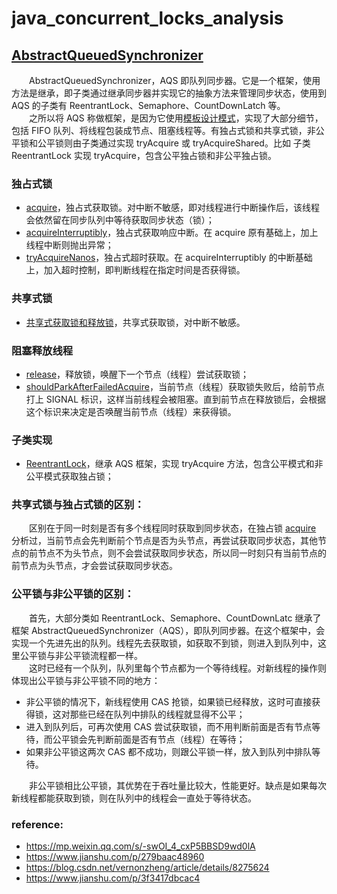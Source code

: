 # java_concurrent_locks_analysis

## [AbstractQueuedSynchronizer](https://github.com/martin-1992/Java-Lock-Notes/tree/master/AQS%20%E6%A1%86%E6%9E%B6%E5%8D%B3%E5%85%B6%E5%AD%90%E7%B1%BB%E6%BA%90%E7%A0%81%E5%88%86%E6%9E%90/AbstractQueuedSynchronizer)
　　AbstractQueuedSynchronizer，AQS 即队列同步器。它是一个框架，使用方法是继承，即子类通过继承同步器并实现它的抽象方法来管理同步状态，使用到 AQS 的子类有 ReentrantLock、Semaphore、CountDownLatch 等。 <br />
　　之所以将 AQS 称做框架，是因为它使用[模板设计模式](https://github.com/martin-1992/head_first_design_patterns_notebook/tree/master/chapter_8)，实现了大部分细节，包括 FIFO 队列、将线程包装成节点、阻塞线程等。有独占式锁和共享式锁，非公平锁和公平锁则由子类通过实现 tryAcquire 或 tryAcquireShared。比如 子类 ReentrantLock 实现 tryAcquire，包含公平独占锁和非公平独占锁。

### 独占式锁
- [acquire](https://github.com/martin-1992/Java-Lock-Notes/blob/master/AQS%20%E6%A1%86%E6%9E%B6%E5%8D%B3%E5%85%B6%E5%AD%90%E7%B1%BB%E6%BA%90%E7%A0%81%E5%88%86%E6%9E%90/%E7%8B%AC%E5%8D%A0%E5%BC%8F%E9%94%81/acquire.md)，独占式获取锁。对中断不敏感，即对线程进行中断操作后，该线程会依然留在同步队列中等待获取同步状态（锁）；
- [acquireInterruptibly](https://github.com/martin-1992/Java-Lock-Notes/blob/master/AQS%20%E6%A1%86%E6%9E%B6%E5%8D%B3%E5%85%B6%E5%AD%90%E7%B1%BB%E6%BA%90%E7%A0%81%E5%88%86%E6%9E%90/%E7%8B%AC%E5%8D%A0%E5%BC%8F%E9%94%81/acquireInterruptibly.md)，独占式获取响应中断。在 acquire 原有基础上，加上线程中断则抛出异常；
- [tryAcquireNanos](https://github.com/martin-1992/Java-Lock-Notes/blob/master/AQS%20%E6%A1%86%E6%9E%B6%E5%8D%B3%E5%85%B6%E5%AD%90%E7%B1%BB%E6%BA%90%E7%A0%81%E5%88%86%E6%9E%90/%E7%8B%AC%E5%8D%A0%E5%BC%8F%E9%94%81/tryAcquireNanos.md)，独占式超时获取。在 acquireInterruptibly 的中断基础上，加入超时控制，即判断线程在指定时间是否获得锁。

### 共享式锁
- [共享式获取锁和释放锁](https://github.com/martin-1992/Java-Lock-Notes/blob/master/AQS%20%E6%A1%86%E6%9E%B6%E5%8D%B3%E5%85%B6%E5%AD%90%E7%B1%BB%E6%BA%90%E7%A0%81%E5%88%86%E6%9E%90/%E5%85%B1%E4%BA%AB%E5%BC%8F%E9%94%81/acquireShared.md)，共享式获取锁，对中断不敏感。

### 阻塞释放线程
- [release](https://github.com/martin-1992/Java-Lock-Notes/blob/master/AQS%20%E6%A1%86%E6%9E%B6%E5%8D%B3%E5%85%B6%E5%AD%90%E7%B1%BB%E6%BA%90%E7%A0%81%E5%88%86%E6%9E%90/%E9%98%BB%E5%A1%9E%E9%87%8A%E6%94%BE%E7%BA%BF%E7%A8%8B/release.md)，释放锁，唤醒下一个节点（线程）尝试获取锁；
- [shouldParkAfterFailedAcquire](https://github.com/martin-1992/Java-Lock-Notes/blob/master/AQS%20%E6%A1%86%E6%9E%B6%E5%8D%B3%E5%85%B6%E5%AD%90%E7%B1%BB%E6%BA%90%E7%A0%81%E5%88%86%E6%9E%90/%E9%98%BB%E5%A1%9E%E9%87%8A%E6%94%BE%E7%BA%BF%E7%A8%8B/shouldParkAfterFailedAcquire.md)，当前节点（线程）获取锁失败后，给前节点打上 SIGNAL 标识，这样当前线程会被阻塞。直到前节点在释放锁后，会根据这个标识来决定是否唤醒当前节点（线程）来获得锁。

### 子类实现
- [ReentrantLock](https://github.com/martin-1992/Java-Lock-Notes/blob/master/AQS%20%E6%A1%86%E6%9E%B6%E5%8D%B3%E5%85%B6%E5%AD%90%E7%B1%BB%E6%BA%90%E7%A0%81%E5%88%86%E6%9E%90/%E5%AD%90%E7%B1%BB%E5%AE%9E%E7%8E%B0/README.md)，继承 AQS 框架，实现 tryAcquire 方法，包含公平模式和非公平模式获取独占锁；

### 共享式锁与独占式锁的区别：
　　区别在于同一时刻是否有多个线程同时获取到同步状态，在独占锁 [acquire](https://github.com/martin-1992/Java-Lock-Notes/blob/master/AQS%20%E6%A1%86%E6%9E%B6%E5%8D%B3%E5%85%B6%E5%AD%90%E7%B1%BB%E6%BA%90%E7%A0%81%E5%88%86%E6%9E%90/%E7%8B%AC%E5%8D%A0%E5%BC%8F%E9%94%81/acquire.md) 分析过，当前节点会先判断前个节点是否为头节点，再尝试获取同步状态，其他节点的前节点不为头节点，则不会尝试获取同步状态，所以同一时刻只有当前节点的前节点为头节点，才会尝试获取同步状态。

### 公平锁与非公平锁的区别：
　　首先，大部分类如 ReentrantLock、Semaphore、CountDownLatc 继承了框架 AbstractQueuedSynchronizer（AQS），即队列同步器。在这个框架中，会实现一个先进先出的队列。线程先去获取锁，如获取不到锁，则进入到队列中，这里公平锁与非公平锁流程都一样。<br />
　　这时已经有一个队列，队列里每个节点都为一个等待线程。对新线程的操作则体现出公平锁与非公平锁不同的地方：

- 非公平锁的情况下，新线程使用 CAS 抢锁，如果锁已经释放，这时可直接获得锁，这对那些已经在队列中排队的线程就显得不公平；
- 进入到队列后，可再次使用 CAS 尝试获取锁，而不用判断前面是否有节点等待，而公平锁会先判断前面是否有节点（线程）在等待；
- 如果非公平锁这两次 CAS 都不成功，则跟公平锁一样，放入到队列中排队等待。

　　非公平锁相比公平锁，其优势在于吞吐量比较大，性能更好。缺点是如果每次新线程都能获取到锁，则在队列中的线程会一直处于等待状态。
  
### reference:

- https://mp.weixin.qq.com/s/-swOI_4_cxP5BBSD9wd0lA 
- https://www.jianshu.com/p/279baac48960 
- https://blog.csdn.net/vernonzheng/article/details/8275624
- https://www.jianshu.com/p/3f3417dbcac4 
